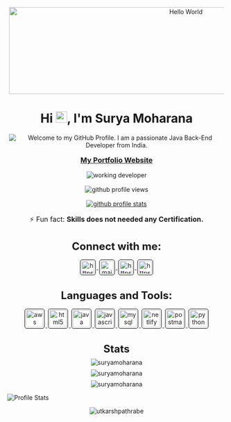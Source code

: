 <p align='center' style='margin: 16px 4px 8px;'>
    <img src="https://optymize.io/wp-content/uploads/2022/03/Java-Devlopers.png" width="800" height="200" alt="Hello World" />
</p>

<h1 align="center">
    Hi <img src='./assets/wave.gif' height='26' alt='there'>, I'm Surya Moharana
</h1>

<p align='center' style='margin: 16px 4px 8px;'>
    <img src="https://readme-typing-svg.herokuapp.com?font=Fira+Code&pause=1000&color=54A6FF&center=true&vCenter=true&multiline=true&width=710&height=70&lines=Welcome+to+my+GitHub+Profile;I+am+a+passionate+Java+Back-End+Developer+from+India" alt="Welcome to my GitHub Profile. I am a passionate Java Back-End Developer from India." />
</p>

<h3 align='center' style='margin: 16px 4px;'>
    <a href='https://suryamoharana.github.io/'>My Portfolio Website</a>
</h3>

<!-- <h3 align="center">
    I am a Senior System Software Engineer (Autonomous Vehicles) at NVIDIA Graphics Pvt. Ltd., Pune, India.<br />
    I am Computer Science Graduate from BITS Pilani, Rajasthan, India.<br />
    I like solving competitive coding problems, exploring new technologies, drawing, painting, travelling and gaming.
</h3> -->

<p align='center' style='margin: 16px 4px 8px;'>
    <img src="https://media2.giphy.com/media/qgQUggAC3Pfv687qPC/giphy.gif" alt="working developer">
</p>

<p align="center" style='margin: 16px 4px 8px;'>
    <img src="https://komarev.com/ghpvc/?username=suryamoharana&label=Profile%20views&color=0e75b6&style=flat" alt="github profile views" />
</p>

<p align="center" style='margin: 16px 4px 8px;'>
    <a href="https://github.com/ryo-ma/github-profile-trophy">
        <img src="https://github-profile-trophy.vercel.app/?username=suryamoharana&theme=gruvbox&column=7&margin-w=2&margin-h=2&no-bg=true&no-frame=true" alt="github profile stats" />
    </a>
</p>

<!-- <p align="center" style='margin: 16px 4px 16px;'>
    <a href="https://twitter.com/SuryAMoharana" target="blank">
        <img src="https://img.shields.io/twitter/follow/suryamoharana?logo=twitter&style=for-the-badge" alt="twitter followers" />
    </a>
</p> -->

<p align='center' style='font-size: 16px;'>
    ⚡ Fun fact: <strong>Skills does not needed any Certification.</strong>
</p>

<h3 align="center" style='margin: 32px 4px 8px; font-size: 24px;'>
    Connect with me:
</h3>
<p align="center" style='margin: 16px 4px 8px;'>
    <a href="https://twitter.com/SuryAMoharana" target="blank" rel="noreferrer">
        <img align="center" src="https://www.vectorlogo.zone/logos/twitter/twitter-official.svg" alt="https://twitter.com/SuryAMoharana" height="30" width="30" style="background: #ffffff; border-radius: 5px; border: 1px solid #000000; margin: 0 2px; padding: 2px;" />
    </a>
    <a href="mailto:suryachintu1994@gmail.com" target="blank" rel="noreferrer">
        <img align="center" src="https://www.vectorlogo.zone/logos/gmail/gmail-icon.svg" alt="mailto:suryachintu1994@gmail.com" height="30" width="30" style="background: #ffffff; border-radius: 5px; border: 1px solid #000000; margin: 0 2px; padding: 2px;" />
    </a>
    <a href="https://www.linkedin.com/in/surya-moharana-23a48b248/" target="blank" rel="noreferrer">
        <img align="center" src="https://www.vectorlogo.zone/logos/linkedin/linkedin-icon.svg" alt="https://www.linkedin.com/in/surya-moharana-23a48b248/" height="30" width="30" style="background: #ffffff; border-radius: 5px; border: 1px solid #000000; margin: 0 2px; padding: 2px;" />
    </a>
    <a href="https://www.hackerearth.com/https://www.hackerrank.com/fp03_265" target="blank" rel="noreferrer">
        <img align="center" src="https://hrcdn.net/fcore/assets/brand/logo-new-white-green-a5cb16e0ae.svg" alt="https://www.hackerearth.com/https://www.hackerrank.com/fp03_265" height="30" width="30" style="background: #ffffff; border-radius: 5px; border: 1px solid #000000; margin: 0 2px; padding: 2px;" />
    </a>
</p>

<h3 align="center" style='margin: 32px 4px 8px; font-size: 24px;'>
    Languages and Tools:
</h3>
<p align="center" style='margin: 16px 4px 32px;'>
    <a href="https://aws.amazon.com" target="_blank" rel="noreferrer">
        <img src="https://www.vectorlogo.zone/logos/amazon_aws/amazon_aws-icon.svg" alt="aws" width="40" height="40" style="background: #ffffff; border-radius: 5px; border: 1px solid #000000; margin: 0 2px; padding: 2px;" />
    </a>
    <a href="https://www.w3.org/html/" target="_blank" rel="noreferrer">
        <img src="https://www.vectorlogo.zone/logos/w3_html5/w3_html5-icon.svg" alt="html5" width="40" height="40" style="background: #ffffff; border-radius: 5px; border: 1px solid #000000; margin: 0 2px; padding: 2px;" />
    </a>
    <a href="https://www.java.com" target="_blank" rel="noreferrer">
        <img src="https://www.vectorlogo.zone/logos/java/java-icon.svg" alt="java" width="40" height="40" style="background: #ffffff; border-radius: 5px; border: 1px solid #000000; margin: 0 2px; padding: 2px;" />
    </a>
    <a href="https://www.javascript.com/" target="_blank" rel="noreferrer">
        <img src="https://www.vectorlogo.zone/logos/javascript/javascript-icon.svg" alt="javascript" width="40" height="40" style="background: #ffffff; border-radius: 5px; border: 1px solid #000000; margin: 0 2px; padding: 2px;" />
    </a>
    <a href="https://www.mysql.com/" target="_blank" rel="noreferrer">
        <img src="https://www.vectorlogo.zone/logos/mysql/mysql-icon.svg" alt="mysql" width="40" height="40" style="background: #ffffff; border-radius: 5px; border: 1px solid #000000; margin: 0 2px; padding: 2px;" />
    </a>
    <a href="https://www.netlify.com/" target="_blank" rel="noreferrer">
        <img src="https://www.vectorlogo.zone/logos/netlify/netlify-icon.svg" alt="netlify" width="40" height="40" style="background: #ffffff; border-radius: 5px; border: 1px solid #000000; margin: 0 2px; padding: 2px;" />
    </a>
    <a href="https://postman.com" target="_blank" rel="noreferrer">
        <img src="https://www.vectorlogo.zone/logos/getpostman/getpostman-icon.svg" alt="postman" width="40" height="40" style="background: #ffffff; border-radius: 5px; border: 1px solid #000000; margin: 0 2px; padding: 2px;" />
    </a>
    <a href="https://www.python.org" target="_blank" rel="noreferrer">
        <img src="https://www.vectorlogo.zone/logos/python/python-icon.svg" alt="python" width="40" height="40" style="background: #ffffff; border-radius: 5px; border: 1px solid #000000; margin: 0 2px; padding: 2px;" />
    </a>
</p>

<h3 align="center" style='margin: 0px 4px 8px; font-size: 24px;'>
    Stats
</h3>

<p align="center" style='margin: 8px 4px;'>
    <img src="https://github-readme-stats.vercel.app/api/top-langs?username=suryamoharana&show_icons=true&locale=en&layout=compact&theme=gruvbox&langs_count=10" alt="suryamoharana" />
</p>

<p align="center" style='margin: 8px 4px;'>
    <img src="https://github-readme-stats.vercel.app/api?username=suryamoharana&show_icons=true&locale=en&theme=gruvbox" alt="suryamoharana" />
</p>

<p align="center" style='margin: 8px 4px;'>
    <img src="https://github-readme-streak-stats.herokuapp.com/?user=suryamoharana&theme=gruvbox" alt="suryamoharana" />
</p>

![Profile Stats](https://activity-graph.herokuapp.com/graph?username=SuryAMoharana&theme=chartreuse-dark)  

<!-- 
![3D Profile](profile-3d-contrib/profile-night-rainbow.svg?sanitize=true) -->


<p align="center" style='margin: 8px 4px;'>
    <img src="https://s3.envato.com/files/79536798/mdesign.jpg" alt="utkarshpathrabe" />
</p>
